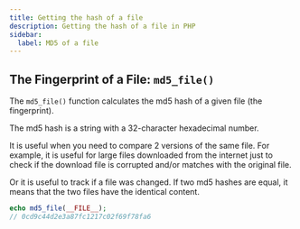 ```yaml
---
title: Getting the hash of a file
description: Getting the hash of a file in PHP
sidebar:
  label: MD5 of a file
---
```


## The Fingerprint of a File: `md5_file()`
The `md5_file()` function calculates the md5 hash of a given file (the fingerprint).

The md5 hash is a string with a 32-character hexadecimal number.

It is useful when you need to compare 2 versions of the same file. For example, it is useful for large files downloaded from the internet just to check if the download file is corrupted and/or matches with the original file.

Or it is useful to track if a file was changed. If two md5 hashes are equal, it means that the two files have the identical content.

```php
echo md5_file(__FILE__);
// 0cd9c44d2e3a87fc1217c02f69f78fa6
```
